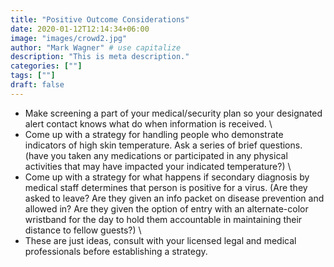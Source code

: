 ```yaml
---
title: "Positive Outcome Considerations"
date: 2020-01-12T12:14:34+06:00
image: "images/crowd2.jpg"
author: "Mark Wagner" # use capitalize
description: "This is meta description."
categories: [""]
tags: [""]
draft: false
---
```

* Make screening a part of your medical/security plan so your designated alert contact knows what do when information is received.
\
* Come up with a strategy for handling people who demonstrate indicators of high skin temperature. Ask a series of brief questions. (have you taken any medications or participated in any physical activities that may have impacted your indicated temperature?)
\
* Come up with a strategy for what happens if secondary diagnosis by medical staff determines that person is positive for a virus. (Are they asked to leave? Are they given an info packet on disease prevention and allowed in? Are they given the option of entry with an alternate-color wristband for the day to hold them accountable in maintaining their distance to fellow guests?)
\
* These are just ideas, consult with your licensed legal and medical professionals before establishing a strategy.
